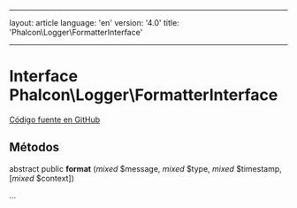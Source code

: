* * *

layout: article language: 'en' version: '4.0' title: 'Phalcon\Logger\FormatterInterface'

* * *

# Interface **Phalcon\Logger\FormatterInterface**

<a href="https://github.com/phalcon/cphalcon/tree/v4.0.0/phalcon/logger/formatterinterface.zep" class="btn btn-default btn-sm">Código fuente en GitHub</a>

## Métodos

abstract public **format** (*mixed* $message, *mixed* $type, *mixed* $timestamp, [*mixed* $context])

...